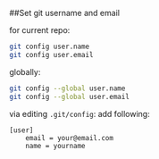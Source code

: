 ##Set git username and email

for current repo:
```bash
git config user.name
git config user.email
```

globally:
```bash
git config --global user.name
git config --global user.email
```

via editing `.git/config`: add following:
```
[user]
    email = your@email.com
    name = yourname
```
